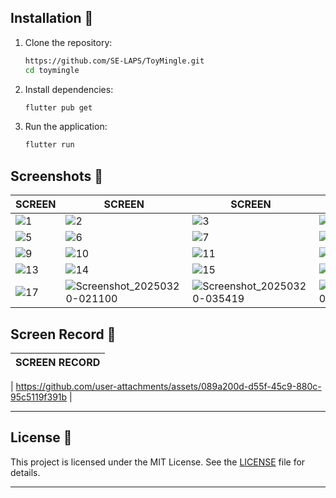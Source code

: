 ## Installation 🚀

1. Clone the repository:
   ```bash
   https://github.com/SE-LAPS/ToyMingle.git
   cd toymingle
   ```

2. Install dependencies:
   ```bash
   flutter pub get
   ```

3. Run the application:
   ```bash
   flutter run
   ```

## Screenshots 📸
| SCREEN | SCREEN | SCREEN | SCREEN |
|---------|------------|-------------|-------------|
|![1](https://github.com/user-attachments/assets/20ae05d2-e688-4ad1-bd07-021b68eb3f7a)| ![2](https://github.com/user-attachments/assets/50df6c70-d557-4a82-97e1-6b00c44f9b69)| ![3](https://github.com/user-attachments/assets/1c415235-a5d5-4e4b-a44d-ddd4c8d1aa28) | ![4](https://github.com/user-attachments/assets/b720484c-d945-4253-b83b-e37d5c044e3e)|
| ![5](https://github.com/user-attachments/assets/00ca581f-f9bd-485d-87b9-4f0951bb383d)| ![6](https://github.com/user-attachments/assets/e0512fa1-fcc1-4149-bdf2-1178fe483283) | ![7](https://github.com/user-attachments/assets/059b8b4a-9293-46e2-9df6-46c598c34af5) | ![8](https://github.com/user-attachments/assets/d99d41b9-9ee5-4529-b2ee-f58338a64ff4) |
| ![9](https://github.com/user-attachments/assets/ccfee23f-756f-4943-adc5-998e4686a89e) | ![10](https://github.com/user-attachments/assets/3c909e55-e8e9-4f33-9b72-02399ece0d2f) | ![11](https://github.com/user-attachments/assets/9dce6818-a444-431d-ba97-d8f056d70a6b) | ![12](https://github.com/user-attachments/assets/f159b759-9155-4705-8107-00e9ebae817d) |
| ![13](https://github.com/user-attachments/assets/ce38a577-120b-49e4-ba9c-bc6c87d709b3) | ![14](https://github.com/user-attachments/assets/0c336ddb-8977-425d-b6df-3ab3f11865c5) | ![15](https://github.com/user-attachments/assets/ce5d7b39-8c5f-4c3c-ab7e-572da8982945) | ![16](https://github.com/user-attachments/assets/d5d0be19-23a8-40ad-aa8b-3fda73e9094f) | 
| ![17](https://github.com/user-attachments/assets/db6d1b7f-6002-4db6-9eb0-c0a27e18d7e0) |  ![Screenshot_20250320-021100](https://github.com/user-attachments/assets/5f5b703d-fe25-4aad-a270-f3069228122e) | ![Screenshot_20250320-035419](https://github.com/user-attachments/assets/bd82d41c-5a93-465b-8cf0-02b9702d1351)| ![Screenshot_20250320-035506](https://github.com/user-attachments/assets/4e8b1dc5-f6b1-45f4-b7d0-f12b29a2be5a)|

## Screen Record 🎥
| SCREEN RECORD|
|--------------|
| 
https://github.com/user-attachments/assets/089a200d-d55f-45c9-880c-95c5119f391b
|


---

## License 📄

This project is licensed under the MIT License. See the [LICENSE](https://codeshow-lapz.web.app) file for details.

---
